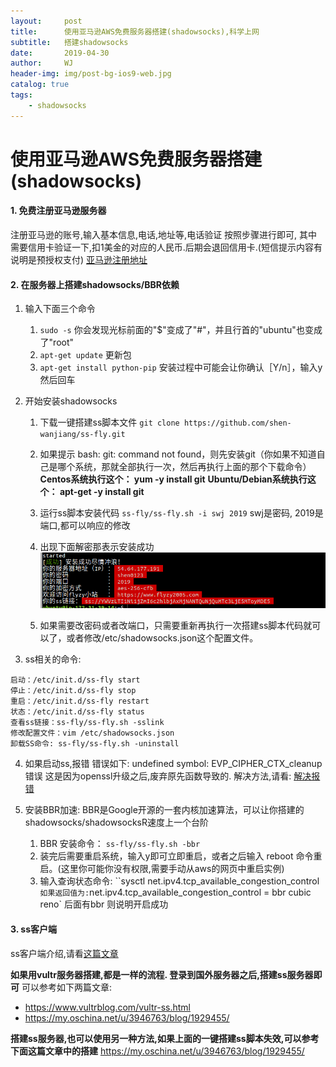 ```yaml
---
layout:     post
title:      使用亚马逊AWS免费服务器搭建(shadowsocks),科学上网
subtitle:   搭建shadowsocks
date:       2019-04-30
author:     WJ
header-img: img/post-bg-ios9-web.jpg
catalog: true
tags:
    - shadowsocks
---
```


# 使用亚马逊AWS免费服务器搭建(shadowsocks)

#### 1. 免费注册亚马逊服务器
注册亚马逊的账号,输入基本信息,电话,地址等,电话验证 按照步骤进行即可,
其中需要信用卡验证一下,扣1美金的对应的人民币.后期会退回信用卡.(短信提示内容有说明是预授权支付)
[亚马逊注册地址](https://aws.amazon.com/cn/.)

#### 2. 在服务器上搭建shadowsocks/BBR依赖
1. 输入下面三个命令
    1. `sudo -s`        你会发现光标前面的"$"变成了"#"，并且行首的"ubuntu"也变成了"root"
    2. `apt-get update`        更新包
    3. `apt-get install python-pip`  安装过程中可能会让你确认［Y/n］，输入y然后回车

2. 开始安装shadowsocks
    1. 下载一键搭建ss脚本文件
    `git clone https://github.com/shen-wanjiang/ss-fly.git`

    2. 如果提示 bash: git: command not found，则先安装git（你如果不知道自己是哪个系统，那就全部执行一次，然后再执行上面的那个下载命令）
    **Centos系统执行这个： yum -y install git**
    **Ubuntu/Debian系统执行这个： apt-get -y install git**

    3. 运行ss脚本安装代码
    `ss-fly/ss-fly.sh -i swj 2019`    swj是密码, 2019是端口,都可以响应的修改

    4. 出现下面解密那表示安装成功
    ![](https://raw.githubusercontent.com/shen-wanjiang/save_picture/master/markdown_pic/ss%E6%88%90%E5%8A%9F%E6%88%AA%E5%9B%BE.png)

    5. 如果需要改密码或者改端口，只需要重新再执行一次搭建ss脚本代码就可以了，或者修改/etc/shadowsocks.json这个配置文件。

3. ss相关的命令:
```shell
启动：/etc/init.d/ss-fly start
停止：/etc/init.d/ss-fly stop
重启：/etc/init.d/ss-fly restart
状态：/etc/init.d/ss-fly status
查看ss链接：ss-fly/ss-fly.sh -sslink
修改配置文件：vim /etc/shadowsocks.json
卸载SS命令: ss-fly/ss-fly.sh -uninstall
```

4. 如果启动ss,报错
    错误如下: undefined symbol: EVP_CIPHER_CTX_cleanup错误
    这是因为openssl升级之后,废弃原先函数导致的.
    解决方法,请看: [解决报错](https://shenwanjiang.top/2019/04/30/%E8%BF%90%E8%A1%8Css%E6%9C%8D%E5%8A%A1%E6%8A%A5%E9%94%99-undefined-symbol-EVP_CIPHER_CTX_cleanup/)

5. 安装BBR加速:
BBR是Google开源的一套内核加速算法，可以让你搭建的shadowsocks/shadowsocksR速度上一个台阶 
    1. BBR 安装命令：    `ss-fly/ss-fly.sh -bbr`
    2. 装完后需要重启系统，输入y即可立即重启，或者之后输入 reboot 命令重启。(这里你可能你没有权限,需要手动从aws的网页中重启实例)
    3. 输入查询状态命令:  ``sysctl net.ipv4.tcp_available_congestion_control`
    如果返回值为: `net.ipv4.tcp_available_congestion_control = bbr cubic reno` 
    后面有bbr 则说明开启成功

#### 3. ss客户端
ss客户端介绍,请看[这篇文章](https://shenwanjiang.top/2019/04/30/%E5%AE%89%E8%A3%85ss%E5%AE%A2%E6%88%B7%E7%AB%AF_%E9%87%8D%E7%82%B9ubutnu%E4%B8%8B%E7%9A%84%E5%AE%89%E8%A3%85/)

**如果用vultr服务器搭建,都是一样的流程. 登录到国外服务器之后,搭建ss服务器即可**
可以参考如下两篇文章:
- https://www.vultrblog.com/vultr-ss.html
- https://my.oschina.net/u/3946763/blog/1929455/


**搭建ss服务器,也可以使用另一种方法,如果上面的一键搭建ss脚本失效,可以参考下面这篇文章中的搭建**
https://my.oschina.net/u/3946763/blog/1929455/